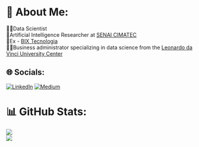 # 💫 About Me:
🧑‍💻Data Scientist<br/>
💼Artificial Intelligence Researcher at [SENAI CIMATEC](https://www.senaicimatec.com.br/)<br/>
💼Ex - [BIX Tecnologia](https://bixtecnologia.com.br/)<br/>
🧑‍🎓Business administrator specializing in data science from the [Leonardo da Vinci University Center](https://portal.uniasselvi.com.br/)

## 🌐 Socials:
[![LinkedIn](https://img.shields.io/badge/LinkedIn-%230077B5.svg?logo=linkedin&logoColor=white)](https://linkedin.com/in/eric-oliveira-ds) [![Medium](https://img.shields.io/badge/Medium-12100E?logo=medium&logoColor=white)](https://medium.com/@Eric_Oliveira) 

# 📊 GitHub Stats:
![](https://github-readme-streak-stats.herokuapp.com/?user=Eric-Oliveira-ds&theme=dark&hide_border=false)<br/>
![](https://github-readme-stats.vercel.app/api/top-langs/?username=Eric-Oliveira-ds&theme=dark&hide_border=false&include_all_commits=true&count_private=true&layout=compact)
